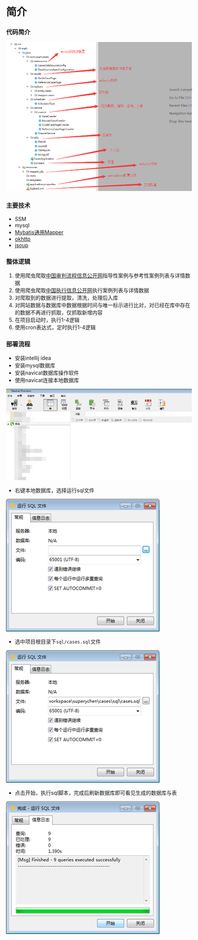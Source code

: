 # 简介

### 代码简介
![](imgs/代码功能.png)

### 主要技术
- SSM
- mysql
- [Mybatis通用Mapper](https://gitee.com/free/Mapper)
- [okhttp](https://square.github.io/okhttp/)
- [jsoup](https://jsoup.org/)

### 整体逻辑
1. 使用爬虫爬取[中国审判流程信息公开网](https://splcgk.court.gov.cn/gzfwww//qwal)指导性案例与参考性案例列表与详情数据
2. 使用爬虫爬取[中国执行信息公开网](http://zxgk.court.gov.cn/)执行案例列表与详情数据
3. 对爬取到的数据进行提取，清洗，处理后入库
4. 对网站数据与数据库中数据根据时间与唯一标示进行比对，对已经在库中存在的数据不再进行抓取，仅抓取新增内容
5. 在项目启动时，执行1-4逻辑
6. 使用cron表达式，定时执行1-4逻辑

### 部署流程
- 安装intellij idea
- 安装mysql数据库
- 安装navicat数据库操作软件
- 使用navicat连接本地数据库

![](imgs/数据库1.png)
- 右键本地数据库，选择运行sql文件

![](imgs/数据库2.png)
- 选中项目根目录下```sql/cases.sql```文件

![](imgs/数据库3.png)
- 点击开始，执行sql脚本，完成后刷新数据库即可看见生成的数据库与表

![](imgs/数据库4.png)